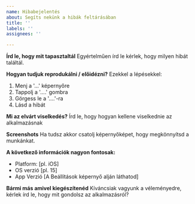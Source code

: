 ```yaml
---
name: Hibabejelentés
about: Segíts nekünk a hibák feltárásában
title: ''
labels: ''
assignees: ''

---
```


**Írd le, hogy mit tapasztaltál**
Egyértelműen írd le kérlek, hogy milyen hibát találtál.

**Hogyan tudjuk reprodukálni / előidézni?**
Ezekkel a lépésekkel:
1. Menj a '...' képernyőre
2. Tappolj a  '....' gombra
3. Görgess le a '....'-ra
4. Lásd a hibát

**Mi az elvárt viselkedés?**
Írd le, hogy hogyan kellene viselkednie az alkalmazásnak

**Screenshots**
Ha tudsz akkor csatolj képernyőképet, hogy megkönnyítsd a munkánkat.

**A következő információk nagyon fontosak:**
 - Platform: [pl. iOS]
- OS verzió [pl. 15]
 - App Verzió [A Beállítások képernyő alján láthatod]


**Bármi más amivel kiegészítenéd**
Kíváncsiak vagyunk a véleményedre, kérlek írd le, hogy mit gondolsz az alkalmazásról?
